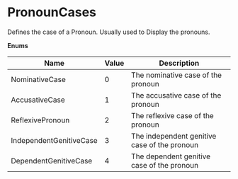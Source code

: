 # PronounCases

Defines the case of a Pronoun. Usually used to Display the pronouns.

**Enums**

Name | Value | Description
--- | --- | ---
NominativeCase | 0 | The nominative case of the pronoun
AccusativeCase | 1 | The accusative case of the pronoun
ReflexivePronoun | 2 | The reflexive case of the pronoun
IndependentGenitiveCase | 3 | The independent genitive case of the pronoun
DependentGenitiveCase | 4 | The dependent genitive case of the pronoun
